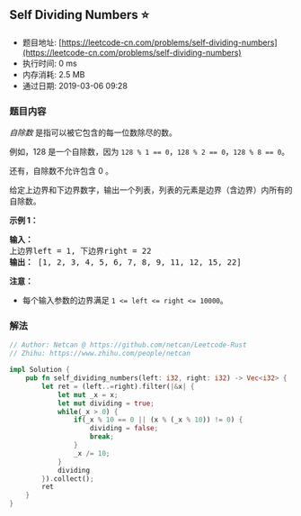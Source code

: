 ## Self Dividing Numbers :star:
- 题目地址: [https://leetcode-cn.com/problems/self-dividing-numbers](https://leetcode-cn.com/problems/self-dividing-numbers)
- 执行时间: 0 ms 
- 内存消耗: 2.5 MB
- 通过日期: 2019-03-06 09:28

### 题目内容
<p><em>自除数 </em>是指可以被它包含的每一位数除尽的数。</p>

<p>例如，128 是一个自除数，因为 <code>128 % 1 == 0</code>，<code>128 % 2 == 0</code>，<code>128 % 8 == 0</code>。</p>

<p>还有，自除数不允许包含 0 。</p>

<p>给定上边界和下边界数字，输出一个列表，列表的元素是边界（含边界）内所有的自除数。</p>

<p><strong>示例 1：</strong></p>

<pre>
<strong>输入：</strong> 
上边界left = 1, 下边界right = 22
<strong>输出：</strong> [1, 2, 3, 4, 5, 6, 7, 8, 9, 11, 12, 15, 22]
</pre>

<p><strong>注意：</strong></p>

<ul>
	<li>每个输入参数的边界满足 <code>1 <= left <= right <= 10000</code>。</li>
</ul>


### 解法
```rust
// Author: Netcan @ https://github.com/netcan/Leetcode-Rust
// Zhihu: https://www.zhihu.com/people/netcan

impl Solution {
    pub fn self_dividing_numbers(left: i32, right: i32) -> Vec<i32> {
        let ret = (left..=right).filter(|&x| {
            let mut _x = x;
            let mut dividing = true;
            while(_x > 0) {
                if(_x % 10 == 0 || (x % (_x % 10)) != 0) {
                    dividing = false;
                    break;
                }
                _x /= 10;
            }
            dividing
        }).collect();
        ret
    }
}


```
